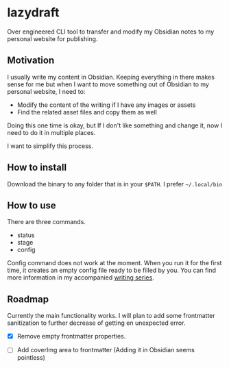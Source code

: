 # lazydraft

Over engineered CLI tool to transfer and modify my Obsidian notes to my personal website for publishing.

## Motivation

I usually write my content in Obsidian. Keeping everything in there makes sense for me but when I want to move something out of Obsidian to my personal website, I need to:

- Modify the content of the writing if I have any images or assets
- Find the related asset files and copy them as well

Doing this one time is okay, but If I don't like something and change it, now I need to do it in multiple places.

I want to simplify this process.

## How to install

Download the binary to any folder that is in your `$PATH`. I prefer `~/.local/bin`

## How to use

There are three commands.

- status
- stage
- config

Config command does not work at the moment. When you run it for the first time, it creates an empty config file ready to be filled by you. You can find more information in my accompanied [writing series](https://www.yigitozgumus.com/series/building-a-cli-in-rust/).

## Roadmap

Currently the main functionality works. I will plan to add some frontmatter sanitization to further decrease of getting en unexpected error.

- [x] Remove empty frontmatter properties.
- [ ] Add coverImg area to frontmatter (Adding it in Obsidian seems pointless)

